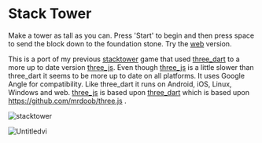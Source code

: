 # Stack Tower

Make a tower as tall as you can. Press 'Start' to begin and then press space to send the block down to the foundation stone. Try the [web](https://www.forthtemple.com/stacktower-threejs/) version.

This is a port of my previous [stacktower](https://github.com/forthtemple/stacktower) game that used  [three_dart](https://github.com/wasabia/three_dart) to a more up to date version [three_js](https://github.com/Knightro63/three_js).  Even though [three_js](https://github.com/Knightro63/three_js) is a little slower than three_dart it seems to be more up to date on all platforms. It uses Google Angle for compatibility. Like three_dart it runs on Android, iOS, Linux, Windows and web. [three_js](https://github.com/Knightro63/three_js) is based upon  [three_dart](https://github.com/wasabia/three_dart) which is based upon https://github.com/mrdoob/three.js .

![stacktower](https://github.com/user-attachments/assets/9b3d7bf7-a9ad-4572-98ad-2ecdb97d1984)

![Untitledvi](https://github.com/user-attachments/assets/c2105523-ce36-46f1-8ac1-71de2a759cee)
